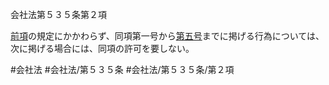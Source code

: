 会社法第５３５条第２項

[前項](会社法＿＿＿＿第５３５条第１項)の規定にかかわらず、同項第一号から[第五号](会社法＿＿＿＿第５３５条第２項第５号)までに掲げる行為については、次に掲げる場合には、同項の許可を要しない。

#会社法
#会社法/第５３５条
#会社法/第５３５条/第２項
